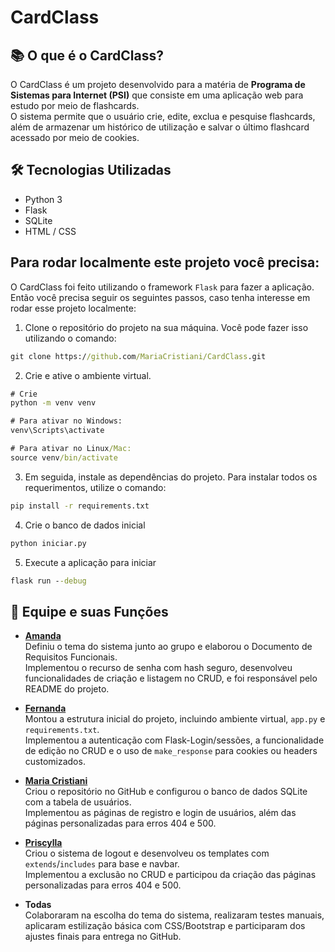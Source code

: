 # CardClass

## 📚 O que é o CardClass?
O CardClass é um projeto desenvolvido para a matéria de **Programa de Sistemas para Internet (PSI)** que consiste em uma aplicação web para estudo por meio de flashcards.  
O sistema permite que o usuário crie, edite, exclua e pesquise flashcards, além de armazenar um histórico de utilização e salvar o último flashcard acessado por meio de cookies.

## 🛠 Tecnologias Utilizadas
-  Python 3
-  Flask
-  SQLite
-  HTML / CSS

## Para rodar localmente este projeto você precisa:
O CardClass foi feito utilizando o framework ```Flask``` para fazer a aplicação. Então você precisa seguir os seguintes passos, caso tenha interesse em rodar esse projeto localmente:
1. Clone o repositório do projeto na sua máquina. Você pode fazer isso utilizando o comando:
```cmd
git clone https://github.com/MariaCristiani/CardClass.git
```

2. Crie e ative o ambiente virtual.

```cmd
# Crie
python -m venv venv
```

```cmd
# Para ativar no Windows:
venv\Scripts\activate
```

```cmd
# Para ativar no Linux/Mac:
source venv/bin/activate
```

3. Em seguida, instale as dependências do projeto. Para instalar todos os requerimentos, utilize o comando:
```cmd
pip install -r requirements.txt
```

4. Crie o banco de dados inicial

```cmd
python iniciar.py
```

5. Execute a aplicação para iniciar

```cmd
flask run --debug
```

## 👥 Equipe e suas Funções

- **[Amanda](https://github.com/AmandaA6)**  
  Definiu o tema do sistema junto ao grupo e elaborou o Documento de Requisitos Funcionais.  
  Implementou o recurso de senha com hash seguro, desenvolveu funcionalidades de criação e listagem no CRUD, e foi responsável pelo README do projeto.

- **[Fernanda](https://github.com/Fernanda-Erika)**  
  Montou a estrutura inicial do projeto, incluindo ambiente virtual, `app.py` e `requirements.txt`.  
  Implementou a autenticação com Flask-Login/sessões, a funcionalidade de edição no CRUD e o uso de `make_response` para cookies ou headers customizados.

- **[Maria Cristiani](https://github.com/MariaCristiani)**  
  Criou o repositório no GitHub e configurou o banco de dados SQLite com a tabela de usuários.  
  Implementou as páginas de registro e login de usuários, além das páginas personalizadas para erros 404 e 500.

- **[Priscylla](https://github.com/pribeea)**  
  Criou o sistema de logout e desenvolveu os templates com `extends`/`includes` para base e navbar.  
  Implementou a exclusão no CRUD e participou da criação das páginas personalizadas para erros 404 e 500.

- **Todas**  
  Colaboraram na escolha do tema do sistema, realizaram testes manuais, aplicaram estilização básica com CSS/Bootstrap e participaram dos ajustes finais para entrega no GitHub.
 
